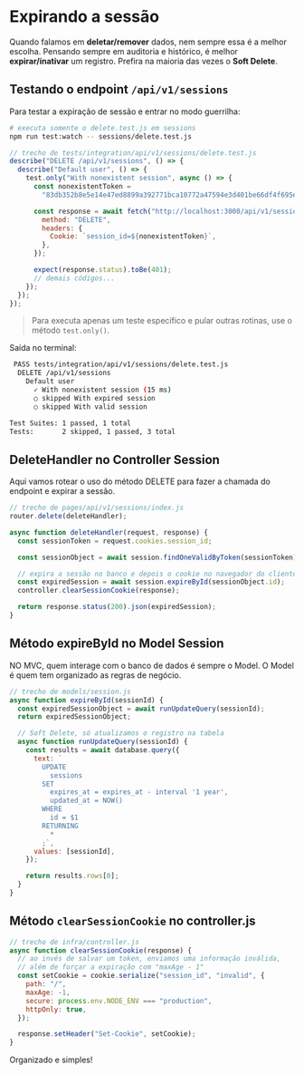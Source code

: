 # Expirando a sessão

Quando falamos em **deletar/remover** dados, nem sempre essa é a melhor escolha. Pensando sempre em auditoria e histórico, é melhor **expirar/inativar** um registro. Prefira na maioria das vezes o **Soft Delete**.

## Testando o endpoint `/api/v1/sessions`

Para testar a expiração de sessão e entrar no modo guerrilha:

```bash
# executa somente o delete.test.js em sessions
npm run test:watch -- sessions/delete.test.js
```

```js
// trecho de tests/integration/api/v1/sessions/delete.test.js
describe("DELETE /api/v1/sessions", () => {
  describe("Default user", () => {
    test.only("With nonexistent session", async () => {
      const nonexistentToken =
        "83db352b8e5e14e47ed8899a392771bca10772a47594e3d401be66df4f695ec4908a97841d33dece9c47efed3ccb7057";

      const response = await fetch("http://localhost:3000/api/v1/sessions", {
        method: "DELETE",
        headers: {
          Cookie: `session_id=${nonexistentToken}`,
        },
      });

      expect(response.status).toBe(401);
      // demais códigos...
    });
  });
});
```

> Para executa apenas um teste específico e pular outras rotinas, use o método `test.only()`.

Saída no terminal:

```bash
 PASS tests/integration/api/v1/sessions/delete.test.js
  DELETE /api/v1/sessions
    Default user
      ✓ With nonexistent session (15 ms)
      ○ skipped With expired session
      ○ skipped With valid session

Test Suites: 1 passed, 1 total
Tests:       2 skipped, 1 passed, 3 total
```

## DeleteHandler no Controller Session

Aqui vamos rotear o uso do método DELETE para fazer a chamada do endpoint e expirar a sessão.

```js
// trecho de pages/api/v1/sessions/index.js
router.delete(deleteHandler);

async function deleteHandler(request, response) {
  const sessionToken = request.cookies.session_id;

  const sessionObject = await session.findOneValidByToken(sessionToken);

  // expira a sessão no banco e depois o cookie no navegador do cliente
  const expiredSession = await session.expireById(sessionObject.id);
  controller.clearSessionCookie(response);

  return response.status(200).json(expiredSession);
}
```

## Método expireById no Model Session

NO MVC, quem interage com o banco de dados é sempre o Model. O Model é quem tem organizado as regras de negócio.

```js
// trecho de models/session.js
async function expireById(sessionId) {
  const expiredSessionObject = await runUpdateQuery(sessionId);
  return expiredSessionObject;

  // Soft Delete, só atualizamos o registro na tabela
  async function runUpdateQuery(sessionId) {
    const results = await database.query({
      text: `
        UPDATE
          sessions
        SET
          expires_at = expires_at - interval '1 year',
          updated_at = NOW()
        WHERE
          id = $1
        RETURNING
          *
        ;`,
      values: [sessionId],
    });

    return results.rows[0];
  }
}
```

## Método `clearSessionCookie` no controller.js

```js
// trecho de infra/controller.js
async function clearSessionCookie(response) {
  // ao invés de salvar um token, enviamos uma informação inválida,
  // além de forçar a expiração com "maxAge - 1"
  const setCookie = cookie.serialize("session_id", "invalid", {
    path: "/",
    maxAge: -1,
    secure: process.env.NODE_ENV === "production",
    httpOnly: true,
  });

  response.setHeader("Set-Cookie", setCookie);
}
```

Organizado e simples!
